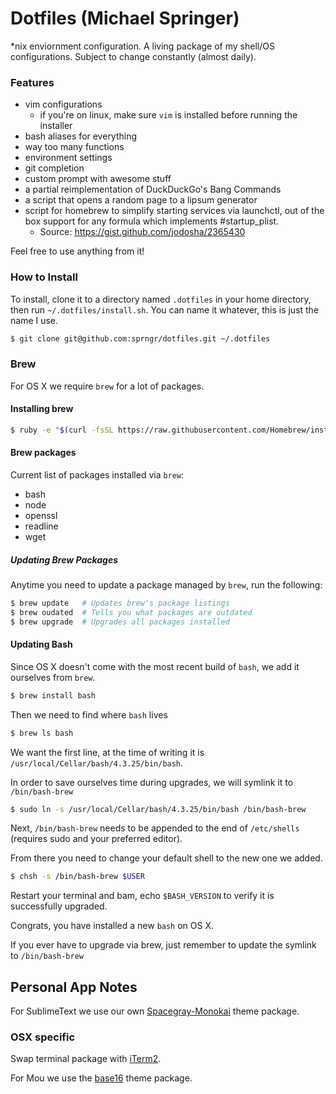 # Dotfiles (Michael Springer)

*nix enviornment configuration. A living package of my shell/OS configurations. Subject to change constantly (almost daily).

### Features
* vim configurations
	* if you're on linux, make sure `vim` is installed before running the installer
* bash aliases for everything
* way too many functions
* environment settings
* git completion
* custom prompt with awesome stuff
* a partial reimplementation of DuckDuckGo's Bang Commands
* a script that opens a random page to a lipsum generator
* script for homebrew to simplify starting services via launchctl, out of the box support for any formula which implements \#startup_plist.
	* Source: https://gist.github.com/jodosha/2365430


Feel free to use anything from it!

### How to Install

To install, clone it to a directory named `.dotfiles` in your home directory, then run `~/.dotfiles/install.sh`.
You can name it whatever, this is just the name I use.

```bash
$ git clone git@github.com:sprngr/dotfiles.git ~/.dotfiles
```

### Brew

For OS X we require `brew` for a lot of packages.

#### Installing brew

```bash
$ ruby -e "$(curl -fsSL https://raw.githubusercontent.com/Homebrew/install/master/install)"
````

#### Brew packages

Current list of packages installed via `brew`:
* bash
* node
* openssl
* readline
* wget

##### Updating Brew Packages

Anytime you need to update a package managed by `brew`, run the following:

```bash
$ brew update   # Updates brew's package listings
$ brew oudated  # Tells you what packages are outdated
$ brew upgrade  # Upgrades all packages installed
```

#### Updating Bash

Since OS X doesn't come with the most recent build of `bash`, we add it ourselves from `brew`.

```bash
$ brew install bash
```

Then we need to find where `bash` lives

```bash
$ brew ls bash
```

We want the first line, at the time of writing it is `/usr/local/Cellar/bash/4.3.25/bin/bash`.

In order to save ourselves time during upgrades, we will symlink it to `/bin/bash-brew`

```bash
$ sudo ln -s /usr/local/Cellar/bash/4.3.25/bin/bash /bin/bash-brew
```

Next, `/bin/bash-brew` needs to be appended to the end of `/etc/shells` (requires sudo and your preferred editor).

From there you need to change your default shell to the new one we added.

```bash
$ chsh -s /bin/bash-brew $USER
```

Restart your terminal and bam, echo `$BASH_VERSION` to verify it is successfully upgraded.

Congrats, you have installed a new `bash` on OS X.

If you ever have to upgrade via brew, just remember to update the symlink to `/bin/bash-brew`

## Personal App Notes

For SublimeText we use our own [Spacegray-Monokai](https://github.com/sprngr/spacegray-monokai) theme package.

### OSX specific

Swap terminal package with [iTerm2](http://iterm2.com/).

For Mou we use the [base16](https://github.com/chriskempson/base16-mou) theme package.



